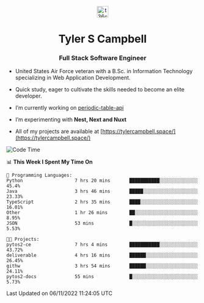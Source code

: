 <p align="center">
<a href="https://www.linkedin.com/in/t36campbell" target="blank"><img align="center" src="https://ik.imagekit.io/t36campbell/Portfolio/linkedin.png.original_m8bbGgPh6.png" alt="t36campbell" height="30" width="30" /></a>
</p>
<h1 align="center">Tyler S Campbell</h1>
<h3 align="center">Full Stack Software Engineer</h3>

* United States Air Force veteran with a B.Sc. in Information Technology specializing in Web Application Development. 

* Quick study, eager to cultivate the skills needed to become an elite developer.

* I’m currently working on [periodic-table-api](https://github.com/t36campbell/periodic-table-api)

* I’m experimenting with **Nest, Next and Nuxt**

* All of my projects are available at [https://tylercampbell.space/](https://tylercampbell.space/)

<!--START_SECTION:waka-->
![Code Time](http://img.shields.io/badge/Code%20Time-1%2C974%20hrs%2058%20mins-blue)

📊 **This Week I Spent My Time On** 

```text
💬 Programming Languages: 
Python                   7 hrs 20 mins       ███████████░░░░░░░░░░░░░░   45.4% 
Java                     3 hrs 46 mins       █████░░░░░░░░░░░░░░░░░░░░   23.33% 
TypeScript               2 hrs 35 mins       ████░░░░░░░░░░░░░░░░░░░░░   16.01% 
Other                    1 hr 26 mins        ██░░░░░░░░░░░░░░░░░░░░░░░   8.95% 
JSON                     53 mins             █░░░░░░░░░░░░░░░░░░░░░░░░   5.53%

🐱‍💻 Projects: 
pytos2-ce                7 hrs 4 mins        ███████████░░░░░░░░░░░░░░   43.72% 
deliverable              4 hrs 16 mins       ██████░░░░░░░░░░░░░░░░░░░   26.45% 
githw                    3 hrs 54 mins       ██████░░░░░░░░░░░░░░░░░░░   24.11% 
pytos2-docs              55 mins             █░░░░░░░░░░░░░░░░░░░░░░░░   5.73%

```


 Last Updated on 06/11/2022 11:24:05 UTC
<!--END_SECTION:waka-->
